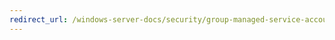 ```yaml
---
redirect_url: /windows-server-docs/security/group-managed-service-accounts/security-options/accounts-guest-account-status.md
---
```

